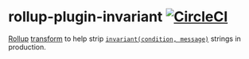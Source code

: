 # rollup-plugin-invariant [![CircleCI](https://circleci.com/gh/apollographql/rollup-plugin-invariant/tree/master.svg?style=svg)](https://circleci.com/gh/apollographql/rollup-plugin-invariant/tree/master)

[Rollup](https://rollupjs.org)
[transform](https://rollupjs.org/guide/en#transformers) to help strip
[`invariant(condition, message)`](https://www.npmjs.com/package/invariant)
strings in production.
